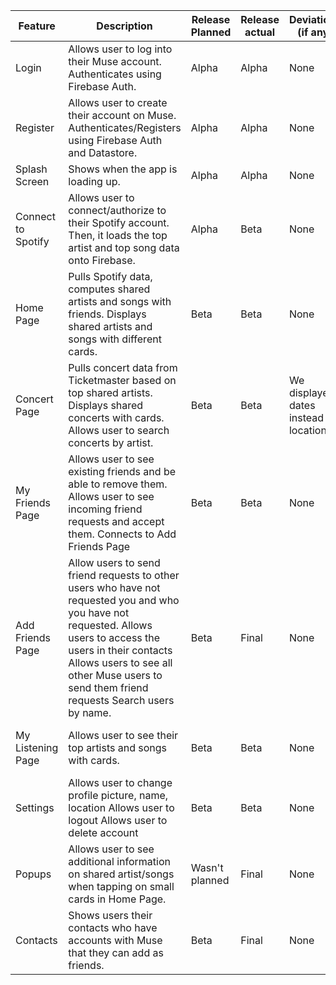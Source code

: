 | Feature            | Description                                                                                                                                                                                                                                                    | Release Planned | Release actual | Deviations (if any)                      | Who/Percentage worked on                               |
|--------------------|----------------------------------------------------------------------------------------------------------------------------------------------------------------------------------------------------------------------------------------------------------------|-----------------|----------------|------------------------------------------|--------------------------------------------------------|
| Login              | Allows user to log into their Muse account.  Authenticates using Firebase Auth.                                                                                                                                                                                | Alpha           | Alpha          | None                                     | Saran (25%) Saahithi (25%) Richa (25%) Elizabeth (25%) |
| Register           | Allows user to create their account on Muse.  Authenticates/Registers using Firebase Auth and Datastore.                                                                                                                                                       | Alpha           | Alpha          | None                                     | Saran (25%) Saahithi (25%) Richa (25%) Elizabeth (25%) |
| Splash Screen      | Shows when the app is loading up.                                                                                                                                                                                                                              | Alpha           | Alpha          | None                                     | Saahithi (50%)  Elizabeth (50%)                        |
| Connect to Spotify | Allows user to connect/authorize to their Spotify account. Then, it loads the top artist and top song data onto Firebase.                                                                                                                                      | Alpha           | Beta           | None                                     | Saran (50%)  Richa (50%)                               |
| Home Page          | Pulls Spotify data, computes shared artists and songs with friends. Displays shared artists and songs with different cards.                                                                                                                                    | Beta            | Beta           | None                                     | Saran (25%) Saahithi (25%) Richa (25%) Elizabeth (25%) |
| Concert Page       | Pulls concert data from Ticketmaster based on top shared artists. Displays shared concerts with cards. Allows user to search concerts by artist.                                                                                                               | Beta            | Beta           | We displayed dates instead of location.  | Saran (25%) Saahithi (25%) Richa (25%) Elizabeth (25%) |
| My Friends Page    | Allows user to see existing friends and be able to remove them. Allows user to see incoming friend requests and accept them. Connects to Add Friends Page                                                                                                      | Beta            | Beta           | None                                     | Saahithi (40%) Richa (20%) Elizabeth (40%)             |
| Add Friends Page   | Allow users to send friend requests to other users who have not requested you and  who you have not requested. Allows users to access the users in their contacts Allows users to see all other Muse users to send them friend requests Search users by name.  | Beta            | Final          | None                                     | Saahithi (50%)  Elizabeth (50%)                        |
| My Listening Page  | Allows user to see their top artists and songs with cards.                                                                                                                                                                                                     | Beta            | Beta           | None                                     | Saran (25%) Saahithi (25%) Richa (25%) Elizabeth (25%) |
| Settings           | Allows user to change profile picture, name, location Allows user to logout  Allows user to delete account                                                                                                                                                     | Beta            | Beta           | None                                     | Saahithi (50%) Richa (30%) Elizabeth (20%)             |
| Popups             | Allows user to see additional information on shared artist/songs  when tapping on small cards in Home Page.                                                                                                                                                    | Wasn't planned  | Final          | None                                     | Elizabeth (100%)                                       |
| Contacts           | Shows users their contacts who have accounts with Muse that they  can add as friends.                                                                                                                                                                          | Beta            | Final          | None                                     | Saahithi (100%)                                        |
